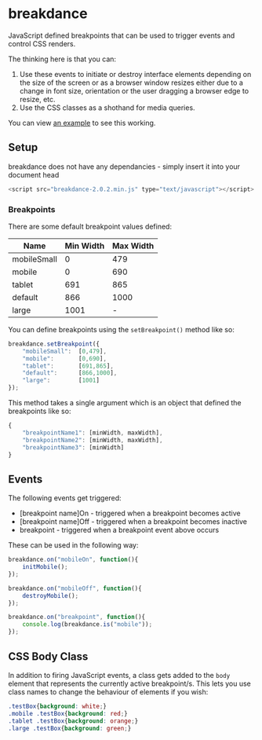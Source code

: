 breakdance
==========

JavaScript defined breakpoints that can be used to trigger events and control CSS renders.

The thinking here is that you can:

1. Use these events to initiate or destroy interface elements depending on the size of the screen or as a browser window resizes either due to a change in font size, orientation or the user dragging a browser edge to resize, etc.
2. Use the CSS classes as a shothand for media queries.

You can view [an example](www.cubicstate.com/breakdance/breakdance.html) to see this working.

Setup
-----

breakdance does not have any dependancies - simply insert it into your document head

```JavaScript
<script src="breakdance-2.0.2.min.js" type="text/javascript"></script>
```

### Breakpoints

There are some default breakpoint values defined:

Name 		| Min Width 	| Max Width
----		| ---------		| ---------
mobileSmall	| 0				| 479
mobile 		| 0				| 690
tablet 		| 691			| 865
default 	| 866			| 1000
large		| 1001			| -

You can define breakpoints using the ```setBreakpoint()``` method like so:

```JavaScript
breakdance.setBreakpoint({
	"mobileSmall": 	[0,479],
	"mobile": 		[0,690],
	"tablet": 		[691,865],
	"default": 		[866,1000],
	"large": 		[1001]
});
````

This method takes a single argument which is an object that defined the breakpoints like so:
```JavaScript
{
	"breakpointName1": [minWidth, maxWidth],
	"breakpointName2": [minWidth, maxWidth],
	"breakpointName3": [minWidth]
}
```

Events
------

The following events get triggered:

* [breakpoint name]On - triggered when a breakpoint becomes active
* [breakpoint name]Off - triggered when a breakpoint becomes inactive
* breakpoint - triggered when a breakpoint event above occurs

These can be used in the following way:

```JavaScript
breakdance.on("mobileOn", function(){
	initMobile();
});

breakdance.on("mobileOff", function(){
	destroyMobile();
});

breakdance.on("breakpoint", function(){
	console.log(breakdance.is("mobile"));
});
```

CSS Body Class
--------------

In addition to firing JavaScript events, a class gets added to the ```body``` element that represents the currently active breakpoint/s. This lets you use class names to change the behaviour of elements if you wish:

```CSS
.testBox{background: white;}
.mobile .testBox{background: red;}
.tablet .testBox{background: orange;}
.large .testBox{background: green;}
```
